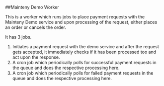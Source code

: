 ##Mainteny Demo Worker

This is a worker which runs jobs to place payment requests with the Mainteny Demo service and upon processing of the request, either places an order or cancels the order.

It has 3 jobs.
1. Initiates a payment request with the demo service and after the request gets accepted, it immediately checks if it has been processed too and act upon the response.
2. A cron job which periodically polls for successful payment requests in the queue and does the respective processing here.
3. A cron job which periodically polls for failed payment requests in the queue and does the respective processing here.